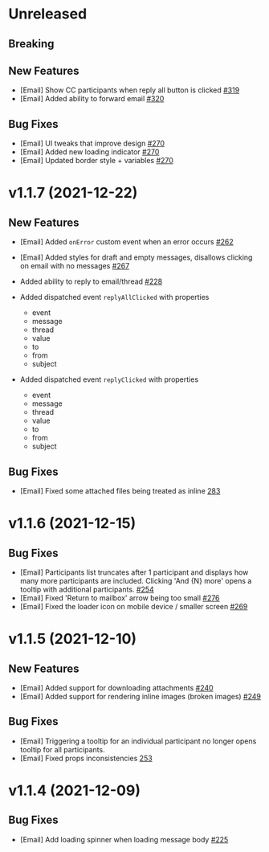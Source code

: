 # Unreleased

## Breaking

## New Features

- [Email] Show CC participants when reply all button is clicked [#319](https://github.com/nylas/components/pull/319)
- [Email] Added ability to forward email [#320](https://github.com/nylas/components/pull/320)

## Bug Fixes

- [Email] UI tweaks that improve design [#270](https://github.com/nylas/components/pull/270)
- [Email] Added new loading indicator [#270](https://github.com/nylas/components/pull/270)
- [Email] Updated border style + variables [#270](https://github.com/nylas/components/pull/270)

# v1.1.7 (2021-12-22)

## New Features

- [Email] Added `onError` custom event when an error occurs [#262](https://github.com/nylas/components/pull/262)
- [Email] Added styles for draft and empty messages, disallows clicking on email with no messages [#267](https://github.com/nylas/components/pull/267)

- Added ability to reply to email/thread [#228](https://github.com/nylas/components/pull/228)
- Added dispatched event `replyAllClicked` with properties
  - event
  - message
  - thread
  - value
  - to
  - from
  - subject
- Added dispatched event `replyClicked` with properties
  - event
  - message
  - thread
  - value
  - to
  - from
  - subject

## Bug Fixes

- [Email] Fixed some attached files being treated as inline [283](https://github.com/nylas/components/pull/283)

# v1.1.6 (2021-12-15)

## Bug Fixes

- [Email] Participants list truncates after 1 participant and displays how many more participants are included. Clicking 'And {N} more' opens a tooltip with additional participants. [#254](https://github.com/nylas/components/pull/254)
- [Email] Fixed 'Return to mailbox' arrow being too small [#276](https://github.com/nylas/components/pull/276)
- [Email] Fixed the loader icon on mobile device / smaller screen [#269](https://github.com/nylas/components/pull/269)

# v1.1.5 (2021-12-10)

## New Features

- [Email] Added support for downloading attachments [#240](https://github.com/nylas/components/pull/240)
- [Email] Added support for rendering inline images (broken images) [#249](https://github.com/nylas/components/pull/249)

## Bug Fixes

- [Email] Triggering a tooltip for an individual participant no longer opens tooltip for all participants.
- [Email] Fixed props inconsistencies [253](https://github.com/nylas/components/pull/253)

# v1.1.4 (2021-12-09)

## Bug Fixes

- [Email] Add loading spinner when loading message body [#225](https://github.com/nylas/components/pull/225)
